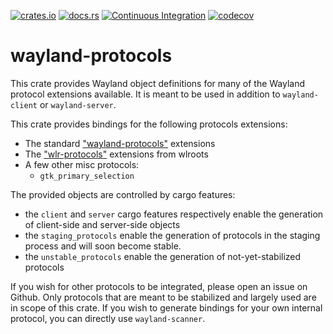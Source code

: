 [![crates.io](https://img.shields.io/crates/v/wayland-protocols.svg)](https://crates.io/crates/wayland-protocols)
[![docs.rs](https://docs.rs/wayland-protocols/badge.svg)](https://docs.rs/wayland-protocols)
[![Continuous Integration](https://github.com/Smithay/wayland-rs/workflows/Continuous%20Integration/badge.svg)](https://github.com/Smithay/wayland-rs/actions?query=workflow%3A%22Continuous+Integration%22)
[![codecov](https://codecov.io/gh/Smithay/wayland-rs/branch/master/graph/badge.svg)](https://codecov.io/gh/Smithay/wayland-rs)

# wayland-protocols

This crate provides Wayland object definitions for many of the Wayland protocol extensions available.
It is meant to be used in addition to `wayland-client` or `wayland-server`.

This crate provides bindings for the following protocols extensions:

- The standard ["wayland-protocols"](https://gitlab.freedesktop.org/wayland/wayland-protocols) extensions
- The ["wlr-protocols"](https://github.com/swaywm/wlr-protocols) extensions from wlroots
- A few other misc protocols:
  - `gtk_primary_selection`

The provided objects are controlled by cargo features:

- the `client` and `server` cargo features respectively enable the generation of client-side
  and server-side objects
- the `staging_protocols` enable the generation of protocols in the staging process and will soon become stable.
- the `unstable_protocols` enable the generation of not-yet-stabilized protocols

If you wish for other protocols to be integrated, please open an issue on Github. Only protocols that
are meant to be stabilized and largely used are in scope of this crate. If you wish to generate
bindings for your own internal protocol, you can directly use `wayland-scanner`.